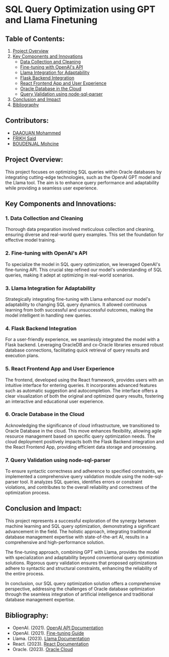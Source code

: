 # SQL Query Optimization using GPT and Llama Finetuning

## Table of Contents:
1. [Project Overview](#project-overview)
2. [Key Components and Innovations](#key-components-and-innovations)
   - [Data Collection and Cleaning](#1-data-collection-and-cleaning)
   - [Fine-tuning with OpenAI's API](#2-fine-tuning-with-openais-api)
   - [Llama Integration for Adaptability](#3-llama-integration-for-adaptability)
   - [Flask Backend Integration](#4-flask-backend-integration)
   - [React Frontend App and User Experience](#5-react-frontend-app-and-user-experience)
   - [Oracle Database in the Cloud](#6-oracle-database-in-the-cloud)
   - [Query Validation using node-sql-parser](#7-query-validation-using-node-sql-parser)
3. [Conclusion and Impact](#conclusion-and-impact)
4. [Bibliography](#bibliography)

## Contributors:

- [DAAOUAN Mohammed](https://github.com/Daaouan-Mohammed)
- [FRIKH Said](https://github.com/Frikh-Said)
- [BOUDENJAL Mohcine](https://github.com/boudenjal-mohcine)

## Project Overview:

This project focuses on optimizing SQL queries within Oracle databases by integrating cutting-edge technologies, such as the OpenAI GPT model and the Llama tool. The aim is to enhance query performance and adaptability while providing a seamless user experience.

## Key Components and Innovations:

### 1. Data Collection and Cleaning

Thorough data preparation involved meticulous collection and cleaning, ensuring diverse and real-world query examples. This set the foundation for effective model training.

### 2. Fine-tuning with OpenAI's API

To specialize the model in SQL query optimization, we leveraged OpenAI's fine-tuning API. This crucial step refined our model's understanding of SQL queries, making it adept at optimizing in real-world scenarios.

### 3. Llama Integration for Adaptability

Strategically integrating fine-tuning with Llama enhanced our model's adaptability to changing SQL query dynamics. It allowed continuous learning from both successful and unsuccessful outcomes, making the model intelligent in handling new queries.

### 4. Flask Backend Integration

For a user-friendly experience, we seamlessly integrated the model with a Flask backend. Leveraging OracleDB and cx-Oracle libraries ensured robust database connections, facilitating quick retrieval of query results and execution plans.

### 5. React Frontend App and User Experience

The frontend, developed using the React framework, provides users with an intuitive interface for entering queries. It incorporates advanced features such as automatic suggestion and autocompletion. The interface offers a clear visualization of both the original and optimized query results, fostering an interactive and educational user experience.

### 6. Oracle Database in the Cloud

Acknowledging the significance of cloud infrastructure, we transitioned to Oracle Database in the cloud. This move enhances flexibility, allowing agile resource management based on specific query optimization needs. The cloud deployment positively impacts both the Flask Backend integration and the React Frontend App, providing efficient data storage and processing.

### 7. Query Validation using node-sql-parser

To ensure syntactic correctness and adherence to specified constraints, we implemented a comprehensive query validation module using the node-sql-parser tool. It analyzes SQL queries, identifies errors or constraint violations, and contributes to the overall reliability and correctness of the optimization process.

## Conclusion and Impact:

This project represents a successful exploration of the synergy between machine learning and SQL query optimization, demonstrating a significant advancement in the field. The holistic approach, integrating traditional database management expertise with state-of-the-art AI, results in a comprehensive and high-performance solution.

The fine-tuning approach, combining GPT with Llama, provides the model with specialization and adaptability beyond conventional query optimization solutions. Rigorous query validation ensures that proposed optimizations adhere to syntactic and structural constraints, enhancing the reliability of the entire process.

In conclusion, our SQL query optimization solution offers a comprehensive perspective, addressing the challenges of Oracle database optimization through the seamless integration of artificial intelligence and traditional database management expertise.

## Bibliography:
- OpenAI. (2021). [OpenAI API Documentation](https://beta.openai.com/docs/)
- OpenAI. (2021). [Fine-tuning Guide](https://platform.openai.com/docs/guides/fine-tuning)
- Llama. (2023). [Llama Documentation](https://llama.ai/)
- React. (2023). [React Documentation](https://reactjs.org/)
- Oracle. (2023). [Oracle Cloud](https://www.oracle.com/cloud/)

